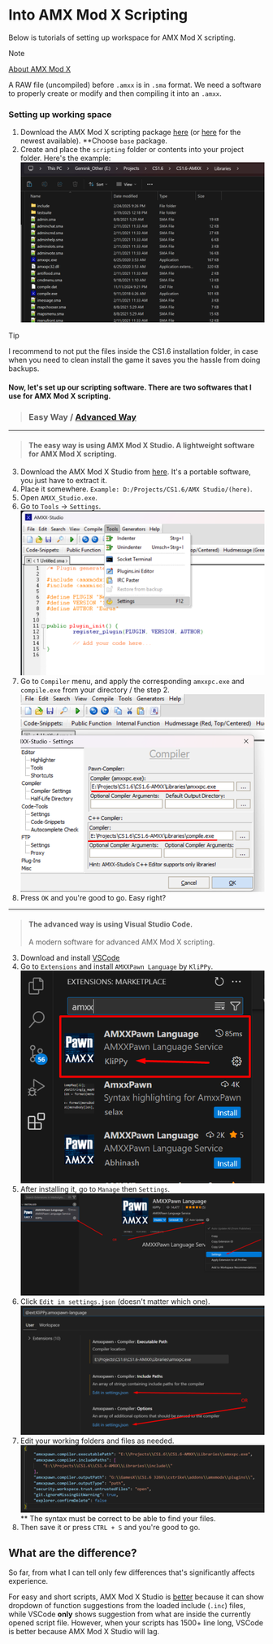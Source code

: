 # Into AMX Mod X Scripting
Below is tutorials of setting up workspace for AMX Mod X scripting.

> [!NOTE]
> [About AMX Mod X](https://www.amxmodx.org/about.php)
> 
> A RAW file (uncompiled) before `.amxx` is in `.sma` format. We need a software to properly create or modify and then compiling it into an `.amxx`.

### Setting up working space
1. Download the AMX Mod X scripting package [here](https://www.amxmodx.org/downloads-new.php) (or [here](https://www.amxmodx.org/downloads-new.php?branch=master) for the newest available). **Choose `base` package.
2. Create and place the `scripting` folder or contents into your project folder. Here's the example:
![AMX Mod X Minimal Files](https://github.com/asdian/CS1.6-Tuts/blob/main/Pics/AMXX-Scripting/AMXStudio/Screenshot_1.png)
> [!TIP]
> I recommend to not put the files inside the CS1.6 installation folder, in case when you need to clean install the game it saves you the hassle from doing backups.

#### Now, let's set up our scripting software. There are two softwares that I use for AMX Mod X scripting.

> ### Easy Way / [Advanced Way](https://github.com/asdian/CS1.6-Tuts/blob/main/AMXModX-Scripts.md#the-advanced-way-is-using-visual-studio-code)
---
> #### The easy way is using AMX Mod X Studio. A lightweight software for AMX Mod X scripting.

3. Download the AMX Mod X Studio from [here](https://sourceforge.net/projects/amxmodx/files/AMX%20Mod%20X%20Studio/1.4.3%20final/AMXX_Studio_1.4.3_final.zip/download). It's a portable software, you just have to extract it.
4. Place it somewhere. `Example: D:/Projects/CS1.6/AMX Studio/(here)`.
5. Open `AMXX_Studio.exe`.
6. Go to `Tools` -> `Settings`.
![AMXX Studio 1](https://github.com/asdian/CS1.6-Tuts/blob/main/Pics/AMXX-Scripting/AMXStudio/Screenshot_2.png)
7. Go to `Compiler` menu, and apply the corresponding `amxxpc.exe` and `compile.exe` from your directory / the step 2.
![AMXX Studio 2](https://github.com/asdian/CS1.6-Tuts/blob/main/Pics/AMXX-Scripting/AMXStudio/Screenshot_3.png)
8. Press `OK` and you're good to go. Easy right?
---
> #### The advanced way is using Visual Studio Code.
> A modern software for advanced AMX Mod X scripting.

3. Download and install [VSCode](https://code.visualstudio.com/)
4. Go to `Extensions` and install `AMXXPawn Language` by `KliPPy`.
![AMXX VScode1](https://github.com/asdian/CS1.6-Tuts/blob/main/Pics/AMXX-Scripting/VSCode/Screenshot_1.png)
5. After installing it, go to `Manage` then `Settings`.
![AMXX VSCode2](https://github.com/asdian/CS1.6-Tuts/blob/main/Pics/AMXX-Scripting/VSCode/Screenshot_2.png)
6. Click `Edit in settings.json` (doesn't matter which one).
![AMXX VSCode3](https://github.com/asdian/CS1.6-Tuts/blob/main/Pics/AMXX-Scripting/VSCode/Screenshot_3.png)
7. Edit your working folders and files as needed.
![AMXX VSCode4](https://github.com/asdian/CS1.6-Tuts/blob/main/Pics/AMXX-Scripting/VSCode/Screenshot_4.png)
** The syntax must be correct to be able to find your files.
8. Then save it or press `CTRL + S` and you're good to go.

## What are the difference?
So far, from what I can tell only few differences that's significantly affects experience.

For easy and short scripts, AMX Mod X Studio is <ins>better</ins> because it can show dropdown of function suggestions from the loaded include (`.inc`) files, while VSCode **only** shows suggestion from what are inside the currently opened script file. However, when your scripts has 1500+ line long, VSCode is better because AMX Mod X Studio will lag.
